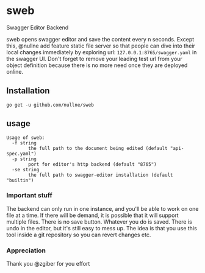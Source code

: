 # sweb
Swagger Editor Backend

sweb opens swagger editor and save the content every n seconds. Except this, @nullne add feature static file server so
that people can dive into their local changes immediately by exploring url: `127.0.0.1:8765/swagger.yaml` in the swagger UI.
Don't forget to remove your leading test url from your object definition because there is no more need once they are deployed
online.

## Installation

```
go get -u github.com/nullne/sweb
```

## usage

```
Usage of sweb:
  -f string
    	the full path to the document being edited (default "api-spec.yaml")
  -p string
    	port for editor's http backend (default "8765")
  -se string
    	the full path to swagger-editor installation (default "builtin")
```

### Important stuff

The backend can only run in one instance, and you'll be able to work on one file at a time. If there will be demand, it is possible that it will support multiple files.
There is no save button. Whatever you do is saved. There is undo in the editor, but it's still easy to mess up. The idea is that you use this tool inside a git repository
so you can revert changes etc. 

### Appreciation
Thank you @zgiber for you effort

